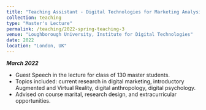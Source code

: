 ```yaml
---
title: "Teaching Assistant - Digital Technologies for Marketing Analysis"
collection: teaching
type: "Master's Lecture"
permalink: /teaching/2022-spring-teaching-3
venue: "Loughborough University, Institute for Digital Technologies"
date: 2022
location: "London, UK"
---
```

***March 2022***

*	Guest Speech in the lecture for class of 130 master students. 
*	Topics included: current research in digital marketing, introductory Augmented and Virtual Reality, digital anthropology, digital psychology.
*	Advised on course marital, research design, and extracurricular opportunities. 
